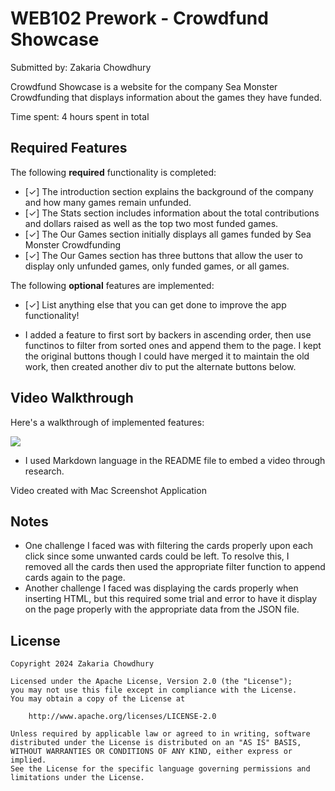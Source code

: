 # WEB102 Prework - Crowdfund Showcase

Submitted by: Zakaria Chowdhury

Crowdfund Showcase is a website for the company Sea Monster Crowdfunding that displays information about the games they have funded.

Time spent: 4 hours spent in total

## Required Features

The following **required** functionality is completed:

* [✓] The introduction section explains the background of the company and how many games remain unfunded.
* [✓] The Stats section includes information about the total contributions and dollars raised as well as the top two most funded games.
* [✓] The Our Games section initially displays all games funded by Sea Monster Crowdfunding
* [✓] The Our Games section has three buttons that allow the user to display only unfunded games, only funded games, or all games.

The following **optional** features are implemented:

* [✓] List anything else that you can get done to improve the app functionality!
- I added a feature to first sort by backers in ascending order, then use functinos to filter from sorted ones and append them to the page. I kept the original buttons though I could have merged it to maintain the old work, then created another div to put the alternate buttons below.

## Video Walkthrough

Here's a walkthrough of implemented features:

[![](https://i.imgur.com/ao0IXAM.png)](https://i.imgur.com/ao0IXAM.mp4)
- I used Markdown language in the README file to embed a video through research.

Video created with Mac Screenshot Application
<!-- Recommended tools:
[Kap](https://getkap.co/) for macOS
[ScreenToGif](https://www.screentogif.com/) for Windows
[peek](https://github.com/phw/peek) for Linux. -->

## Notes

- One challenge I faced was with filtering the cards properly upon each click since some unwanted cards could be left. To resolve this, I removed all the cards then used the appropriate filter function to append cards again to the page.
- Another challenge I faced was displaying the cards properly when inserting HTML, but this required some trial and error to have it display on the page properly with the appropriate data from the JSON file.

## License

    Copyright 2024 Zakaria Chowdhury

    Licensed under the Apache License, Version 2.0 (the "License");
    you may not use this file except in compliance with the License.
    You may obtain a copy of the License at

        http://www.apache.org/licenses/LICENSE-2.0

    Unless required by applicable law or agreed to in writing, software
    distributed under the License is distributed on an "AS IS" BASIS,
    WITHOUT WARRANTIES OR CONDITIONS OF ANY KIND, either express or implied.
    See the License for the specific language governing permissions and
    limitations under the License.
